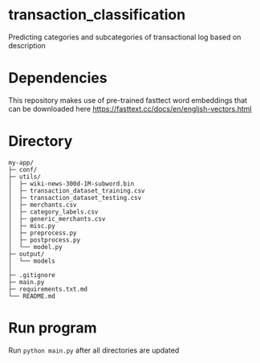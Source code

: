 # transaction_classification
Predicting categories and subcategories of transactional log based on description

# Dependencies

This repository makes use of pre-trained fasttect word embeddings that can be downloaded here https://fasttext.cc/docs/en/english-vectors.html

# Directory
```
my-app/
├─ conf/
├─ utils/
│  ├─ wiki-news-300d-1M-subword.bin
│  ├─ transaction_dataset_training.csv
│  ├─ transaction_dataset_testing.csv
│  ├─ merchants.csv
│  ├─ category_labels.csv
│  ├─ generic_merchants.csv
│  ├─ misc.py
│  ├─ preprocess.py
│  ├─ postprocess.py
│  └── model.py
├─ output/
│  └── models
│
├─ .gitignore
├─ main.py
├─ requirements.txt.md
└── README.md
```
# Run program

Run `python main.py` after all directories are updated